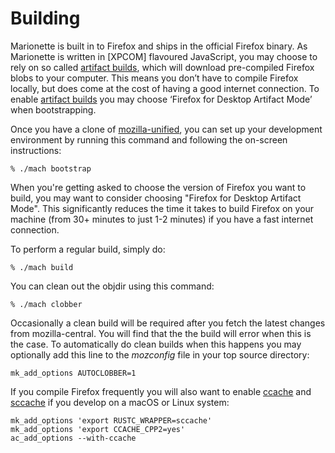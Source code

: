 Building
========

Marionette is built in to Firefox and ships in the official
Firefox binary.  As Marionette is written in [XPCOM] flavoured
JavaScript, you may choose to rely on so called [artifact builds],
which will download pre-compiled Firefox blobs to your computer.
This means you don’t have to compile Firefox locally, but does
come at the cost of having a good internet connection.  To enable
[artifact builds] you may choose ‘Firefox for Desktop Artifact
Mode’ when bootstrapping.

Once you have a clone of [mozilla-unified], you can set up your
development environment by running this command and following the
on-screen instructions:

	% ./mach bootstrap

When you're getting asked to choose the version of Firefox you want to build,
you may want to consider choosing "Firefox for Desktop Artifact Mode".  This
significantly reduces the time it takes to build Firefox on your machine
(from 30+ minutes to just 1-2 minutes) if you have a fast internet connection.

To perform a regular build, simply do:

	% ./mach build

You can clean out the objdir using this command:

	% ./mach clobber

Occasionally a clean build will be required after you fetch the
latest changes from mozilla-central.  You will find that the the
build will error when this is the case.  To automatically do clean
builds when this happens you may optionally add this line to the
_mozconfig_ file in your top source directory:

	mk_add_options AUTOCLOBBER=1

If you compile Firefox frequently you will also want to enable
[ccache] and [sccache] if you develop on a macOS or Linux system:

	mk_add_options 'export RUSTC_WRAPPER=sccache'
	mk_add_options 'export CCACHE_CPP2=yes'
	ac_add_options --with-ccache

[mozilla-unified]: https://mozilla-version-control-tools.readthedocs.io/en/latest/hgmozilla/unifiedrepo.html
[artifact builds]: https://developer.mozilla.org/en-US/docs/Mozilla/Developer_guide/Build_Instructions/Artifact_builds
[ccache]: https://ccache.samba.org/
[sccache]: https://github.com/mozilla/sccache
